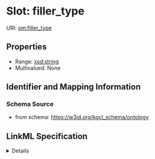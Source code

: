 # Slot: filler_type

URI: [om:filler_type](om:filler_type)



<!-- no inheritance hierarchy -->




## Properties

* Range: [xsd:string](xsd:string)
* Multivalued: None







## Identifier and Mapping Information







### Schema Source


* from schema: https://w3id.org/kgcl_schema/ontology




## LinkML Specification

<details>
```yaml
name: filler type
deprecated: no longer required
from_schema: https://w3id.org/kgcl_schema/ontology
rank: 1000
alias: filler_type
domain_of:
- annotation
range: string

```
</details>